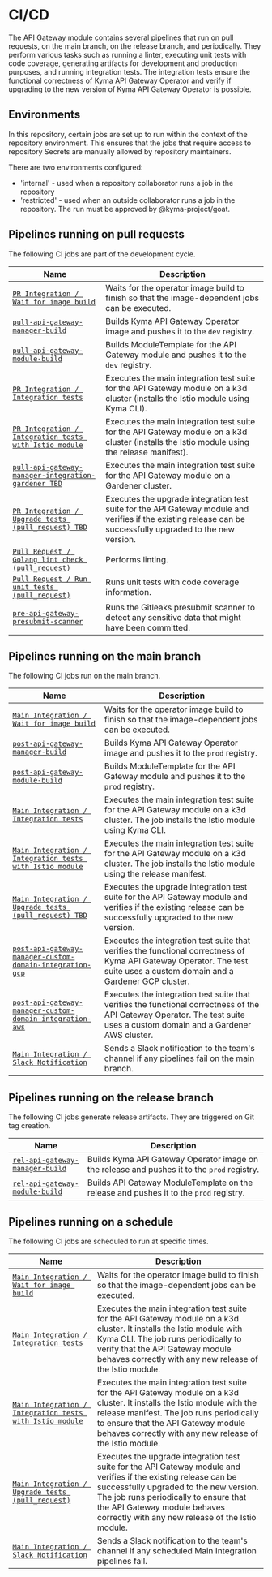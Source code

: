 # CI/CD
The API Gateway module contains several pipelines that run on pull requests, on the main branch, on the release branch, and periodically. They perform various tasks such as running a linter, executing unit tests with code coverage, generating artifacts for development and production purposes, and running integration tests. The integration tests ensure the functional correctness of Kyma API Gateway Operator and verify if upgrading to the new version of Kyma API Gateway Operator is possible.

## Environments

In this repository, certain jobs are set up to run within the context of the repository environment. This ensures that the jobs that require access to repository Secrets are manually allowed by repository maintainers.

There are two environments configured:
- 'internal' - used when a repository collaborator runs a job in the repository
- 'restricted' - used when an outside collaborator runs a job in the repository. The run must be approved by @kyma-project/goat.

## Pipelines running on pull requests

The following CI jobs are part of the development cycle.

| Name                                                                                                                                                        | Description                                                                                                                                                  |
|-------------------------------------------------------------------------------------------------------------------------------------------------------------|--------------------------------------------------------------------------------------------------------------------------------------------------------------|
| [`PR Integration / Wait for image build`](https://github.com/kyma-project/api-gateway/blob/main/.github/workflows/pull-integration.yaml#L24)                | Waits for the operator image build to finish so that the image-dependent jobs can be executed.                                                               |
| [`pull-api-gateway-manager-build`](https://github.com/kyma-project/test-infra/blob/main/prow/jobs/api-gateway/api-gateway-manager-build.yaml#L6)            | Builds Kyma API Gateway Operator image and pushes it to the `dev` registry.                                                                                  |
| [`pull-api-gateway-module-build`](https://github.com/kyma-project/test-infra/blob/main/prow/jobs/api-gateway/api-gateway-manager-build.yaml#L55)            | Builds ModuleTemplate for the API Gateway module and pushes it to the `dev` registry.                                                                        |
| [`PR Integration / Integration tests`](https://github.com/kyma-project/api-gateway/blob/main/.github/workflows/pull-integration.yaml#L36)                   | Executes the main integration test suite for the API Gateway module on a k3d cluster (installs the Istio module using Kyma CLI).                             |
| [`PR Integration / Integration tests with Istio module`](https://github.com/kyma-project/api-gateway/blob/main/.github/workflows/pull-integration.yaml#L55) | Executes the main integration test suite for the API Gateway module on a k3d cluster (installs the Istio module using the release manifest).                 |
| [`pull-api-gateway-manager-integration-gardener TBD`]()                                                                                                     | Executes the main integration test suite for the API Gateway module on a Gardener cluster.                                                                   |
| [`PR Integration / Upgrade tests (pull_request) TBD`](https://github.com/kyma-project/api-gateway/blob/main/.github/workflows/pull-integration.yaml#L74)    | Executes the upgrade integration test suite for the API Gateway module and verifies if the existing release can be successfully upgraded to the new version. |
| [`Pull Request / Golang lint check (pull_request)`](https://github.com/kyma-project/api-gateway/blob/main/.github/workflows/pull-request.yaml#L24)          | Performs linting.                                                                                                                                            |
| [`Pull Request / Run unit tests (pull_request)`](https://github.com/kyma-project/api-gateway/blob/main/.github/workflows/pull-request.yaml#L40)             | Runs unit tests with code coverage information.                                                                                                              |
| [`pre-api-gateway-presubmit-scanner`](https://github.com/kyma-project/test-infra/blob/main/prow/jobs/test-infra/presubmit-scanner.yaml#L412)                | Runs the Gitleaks presubmit scanner to detect any sensitive data that might have been committed.                                                             |

## Pipelines running on the main branch

The following CI jobs run on the main branch.

| Name                                                                                                                                                                                  | Description                                                                                                                                                                |
|---------------------------------------------------------------------------------------------------------------------------------------------------------------------------------------|----------------------------------------------------------------------------------------------------------------------------------------------------------------------------|
| [`Main Integration / Wait for image build`](https://github.com/kyma-project/api-gateway/blob/main/.github/workflows/main-integration.yaml#L18)                                        | Waits for the operator image build to finish so that the image-dependent jobs can be executed.                                                                             |
| [`post-api-gateway-manager-build`](https://github.com/kyma-project/test-infra/blob/main/prow/jobs/api-gateway/api-gateway-manager-build.yaml#L194)                                    | Builds Kyma API Gateway Operator image and pushes it to the `prod` registry.                                                                                               |
| [`post-api-gateway-module-build`](https://github.com/kyma-project/test-infra/blob/main/prow/jobs/api-gateway/api-gateway-manager-build.yaml#L102)                                     | Builds ModuleTemplate for the API Gateway module and pushes it to the `prod` registry.                                                                                     |
| [`Main Integration / Integration tests`](https://github.com/kyma-project/api-gateway/blob/main/.github/workflows/main-integration.yaml#L29)                                           | Executes the main integration test suite for the API Gateway module on a k3d cluster. The job installs the Istio module using Kyma CLI.                                    |
| [`Main Integration / Integration tests with Istio module`](https://github.com/kyma-project/api-gateway/blob/main/.github/workflows/main-integration.yaml#L45)                         | Executes the main integration test suite for the API Gateway module on a k3d cluster. The job installs the Istio module using the release manifest.                        |
| [`Main Integration / Upgrade tests (pull_request) TBD`](https://github.com/kyma-project/api-gateway/blob/main/.github/workflows/main-integration.yaml#L61)                            | Executes the upgrade integration test suite for the API Gateway module and verifies if the existing release can be successfully upgraded to the new version.               |
| [`post-api-gateway-manager-custom-domain-integration-gcp`](https://github.com/kyma-project/test-infra/blob/main/prow/jobs/api-gateway/api-gateway-manager-integration-tests.yaml#L6)  | Executes the integration test suite that verifies the functional correctness of Kyma API Gateway Operator. The test suite uses a custom domain and a Gardener GCP cluster. |
| [`post-api-gateway-manager-custom-domain-integration-aws`](https://github.com/kyma-project/test-infra/blob/main/prow/jobs/api-gateway/api-gateway-manager-integration-tests.yaml#L58) | Executes the integration test suite that verifies the functional correctness of the API Gateway Operator. The test suite uses a custom domain and a Gardener AWS cluster.  |
| [`Main Integration / Slack Notification`](https://github.com/kyma-project/api-gateway/blob/main/.github/workflows/main-integration.yaml#L83)                                          | Sends a Slack notification to the team's channel if any pipelines fail on the main branch.                                                                                 |

## Pipelines running on the release branch

The following CI jobs generate release artifacts. They are triggered on Git tag creation.

| Name                                                                                                                                              | Description                                                                                 |
|---------------------------------------------------------------------------------------------------------------------------------------------------|---------------------------------------------------------------------------------------------|
| [`rel-api-gateway-manager-build`](https://github.com/kyma-project/test-infra/blob/main/prow/jobs/api-gateway/api-gateway-manager-build.yaml#L247) | Builds Kyma API Gateway Operator image on the release and pushes it to the `prod` registry. |
| [`rel-api-gateway-module-build`](https://github.com/kyma-project/test-infra/blob/main/prow/jobs/api-gateway/api-gateway-manager-build.yaml#L147)  | Builds API Gateway ModuleTemplate on the release and pushes it to the `prod` registry.      |

## Pipelines running on a schedule

The following CI jobs are scheduled to run at specific times.

| Name                                                                                                                                                          | Description                                                                                                                                                                                                                                                                              |
|---------------------------------------------------------------------------------------------------------------------------------------------------------------|------------------------------------------------------------------------------------------------------------------------------------------------------------------------------------------------------------------------------------------------------------------------------------------|
| [`Main Integration / Wait for image build`](https://github.com/kyma-project/api-gateway/blob/main/.github/workflows/main-integration.yaml#L18)                | Waits for the operator image build to finish so that the image-dependent jobs can be executed.                                                                                                                                                                                           |
| [`Main Integration / Integration tests`](https://github.com/kyma-project/api-gateway/blob/main/.github/workflows/main-integration.yaml#L29)                   | Executes the main integration test suite for the API Gateway module on a k3d cluster. It installs the Istio module with Kyma CLI. The job runs periodically to verify that the API Gateway module behaves correctly with any new release of the Istio module.                            |
| [`Main Integration / Integration tests with Istio module`](https://github.com/kyma-project/api-gateway/blob/main/.github/workflows/main-integration.yaml#L29) | Executes the main integration test suite for the API Gateway module on a k3d cluster. It installs the Istio module with the release manifest. The job runs periodically to ensure that the API Gateway module behaves correctly with any new release of the Istio module.                |
| [`Main Integration / Upgrade tests (pull_request)`](https://github.com/kyma-project/api-gateway/blob/main/.github/workflows/main-integration.yaml#L61)        | Executes the upgrade integration test suite for the API Gateway module and verifies if the existing release can be successfully upgraded to the new version. The job runs periodically to ensure that the API Gateway module behaves correctly with any new release of the Istio module. |
| [`Main Integration / Slack Notification`](https://github.com/kyma-project/api-gateway/blob/main/.github/workflows/main-integration.yaml#L83)                  | Sends a Slack notification to the team's channel if any scheduled Main Integration pipelines fail.                                                                                                                                                                                       |